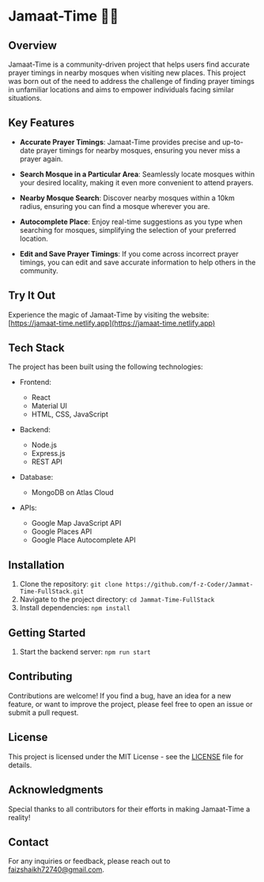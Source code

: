 # Jamaat-Time 🕌🌟

## Overview

Jamaat-Time is a community-driven project that helps users find accurate prayer timings in nearby mosques when visiting new places. This project was born out of the need to address the challenge of finding prayer timings in unfamiliar locations and aims to empower individuals facing similar situations.

## Key Features

- **Accurate Prayer Timings**: Jamaat-Time provides precise and up-to-date prayer timings for nearby mosques, ensuring you never miss a prayer again.

- **Search Mosque in a Particular Area**: Seamlessly locate mosques within your desired locality, making it even more convenient to attend prayers.

- **Nearby Mosque Search**: Discover nearby mosques within a 10km radius, ensuring you can find a mosque wherever you are.

- **Autocomplete Place**: Enjoy real-time suggestions as you type when searching for mosques, simplifying the selection of your preferred location.

- **Edit and Save Prayer Timings**: If you come across incorrect prayer timings, you can edit and save accurate information to help others in the community.

## Try It Out

Experience the magic of Jamaat-Time by visiting the website: [https://jamaat-time.netlify.app](https://jamaat-time.netlify.app)

## Tech Stack

The project has been built using the following technologies:

- Frontend:

  - React
  - Material UI
  - HTML, CSS, JavaScript

- Backend:

  - Node.js
  - Express.js
  - REST API

- Database:

  - MongoDB on Atlas Cloud

- APIs:
  - Google Map JavaScript API
  - Google Places API
  - Google Place Autocomplete API
    
## Installation

1. Clone the repository: `git clone https://github.com/f-z-Coder/Jammat-Time-FullStack.git`
2. Navigate to the project directory: `cd Jammat-Time-FullStack`
3. Install dependencies: `npm install`

## Getting Started

1. Start the backend server: `npm run start`

## Contributing

Contributions are welcome! If you find a bug, have an idea for a new feature, or want to improve the project, please feel free to open an issue or submit a pull request.

## License

This project is licensed under the MIT License - see the [LICENSE](LICENSE) file for details.

## Acknowledgments

Special thanks to all contributors for their efforts in making Jamaat-Time a reality!

## Contact

For any inquiries or feedback, please reach out to faizshaikh72740@gmail.com.
